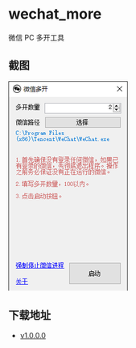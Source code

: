 # wechat_more

微信 PC 多开工具

## 截图

![](/screenshot/1.png)

## 下载地址

- [v1.0.0.0](https://github.com/viacooky/wechat_more/releases/download/1.0.0.0/WeChat_More.exe)
